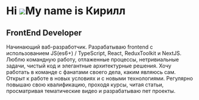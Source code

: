 Hi ![](https://user-images.githubusercontent.com/18350557/176309783-0785949b-9127-417c-8b55-ab5a4333674e.gif)My name is Кирилл
==============================================================================================================================

FrontEnd Developer
------------------

Начинающий ваб-разработчик. Разрабатываю frontend с использованием JS(es6+) / TypeScript, React, ReduxToolkit и NextJS. Люблю командную работу, отлаженные процессы, нетривиальные задачи, чистый код и элегантные архитектурные решения. Хочу работать в команде с фанатами своего дела, каким являюсь сам. Открыт к работе в новых условиях и с новыми технологиями. Регулярно повышаю свою квалификацию, проходя курсы, читая статьи, просматривая тематические видео и разрабатываю пет проекты.
